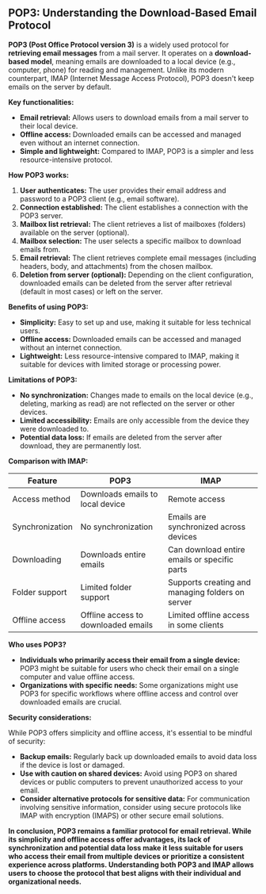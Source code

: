 ## POP3: Understanding the Download-Based Email Protocol

**POP3 (Post Office Protocol version 3)** is a widely used protocol for **retrieving email messages** from a mail server. It operates on a **download-based model**, meaning emails are downloaded to a local device (e.g., computer, phone) for reading and management. Unlike its modern counterpart, IMAP (Internet Message Access Protocol), POP3 doesn't keep emails on the server by default.

**Key functionalities:**

- **Email retrieval:** Allows users to download emails from a mail server to their local device.
- **Offline access:** Downloaded emails can be accessed and managed even without an internet connection.
- **Simple and lightweight:** Compared to IMAP, POP3 is a simpler and less resource-intensive protocol.

**How POP3 works:**

1. **User authenticates:** The user provides their email address and password to a POP3 client (e.g., email software).
2. **Connection established:** The client establishes a connection with the POP3 server.
3. **Mailbox list retrieval:** The client retrieves a list of mailboxes (folders) available on the server (optional).
4. **Mailbox selection:** The user selects a specific mailbox to download emails from.
5. **Email retrieval:** The client retrieves complete email messages (including headers, body, and attachments) from the chosen mailbox.
6. **Deletion from server (optional):** Depending on the client configuration, downloaded emails can be deleted from the server after retrieval (default in most cases) or left on the server.

**Benefits of using POP3:**

- **Simplicity:** Easy to set up and use, making it suitable for less technical users.
- **Offline access:** Downloaded emails can be accessed and managed without an internet connection.
- **Lightweight:** Less resource-intensive compared to IMAP, making it suitable for devices with limited storage or processing power.

**Limitations of POP3:**

- **No synchronization:** Changes made to emails on the local device (e.g., deleting, marking as read) are not reflected on the server or other devices.
- **Limited accessibility:** Emails are only accessible from the device they were downloaded to.
- **Potential data loss:** If emails are deleted from the server after download, they are permanently lost.

**Comparison with IMAP:**

|Feature|POP3|IMAP|
|---|---|---|
|Access method|Downloads emails to local device|Remote access|
|Synchronization|No synchronization|Emails are synchronized across devices|
|Downloading|Downloads entire emails|Can download entire emails or specific parts|
|Folder support|Limited folder support|Supports creating and managing folders on server|
|Offline access|Offline access to downloaded emails|Limited offline access in some clients|

**Who uses POP3?**

- **Individuals who primarily access their email from a single device:** POP3 might be suitable for users who check their email on a single computer and value offline access.
- **Organizations with specific needs:** Some organizations might use POP3 for specific workflows where offline access and control over downloaded emails are crucial.

**Security considerations:**

While POP3 offers simplicity and offline access, it's essential to be mindful of security:

- **Backup emails:** Regularly back up downloaded emails to avoid data loss if the device is lost or damaged.
- **Use with caution on shared devices:** Avoid using POP3 on shared devices or public computers to prevent unauthorized access to your email.
- **Consider alternative protocols for sensitive data:** For communication involving sensitive information, consider using secure protocols like IMAP with encryption (IMAPS) or other secure email solutions.

**In conclusion, POP3 remains a familiar protocol for email retrieval. While its simplicity and offline access offer advantages, its lack of synchronization and potential data loss make it less suitable for users who access their email from multiple devices or prioritize a consistent experience across platforms. Understanding both POP3 and IMAP allows users to choose the protocol that best aligns with their individual and organizational needs.**